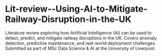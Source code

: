 # Lit-review--Using-AI-to-Mitigate-Railway-Disruption-in-the-UK
Literature review exploring how Artificial Intelligence (AI) can be used to detect, predict, and mitigate railway disruptions in the UK. Covers anomaly detection, predictive maintenance, and real-world deployment challenges. Submitted as part of MSc Data Science &amp; AI at the University of Liverpool.
